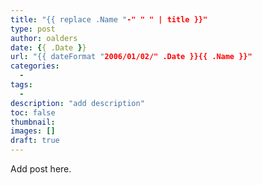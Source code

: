 ```yaml
---
title: "{{ replace .Name "-" " " | title }}"
type: post
author: oalders
date: {{ .Date }}
url: "{{ dateFormat "2006/01/02/" .Date }}{{ .Name }}"
categories:
  -
tags:
  -
description: "add description"
toc: false
thumbnail:
images: []
draft: true
---
```


Add post here.
